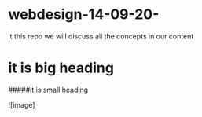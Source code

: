 # webdesign-14-09-20-
it this repo we will discuss all the concepts in our content 
# it is big heading
#####it is small heading

![image]
